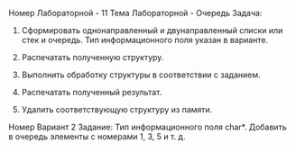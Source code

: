 Номер Лабораторной - 11
Тема Лабораторной - Очередь
Задача: 
1. Сформировать однонаправленный и двунаправленный списки или стек и очередь. Тип информационного поля указан в варианте.

2. Распечатать полученную структуру.

3. Выполнить обработку структуры в соответствии с заданием.

4. Распечатать полученный результат.

5. Удалить соответствующую структуру из памяти.

Номер Вариант 2
Задание: Тип информационного поля char*. Добавить в очередь элементы с номерами 1, 3, 5 и т. д.
